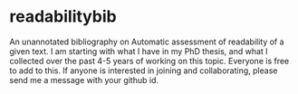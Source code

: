 # readabilitybib
An unannotated bibliography on Automatic assessment of readability of a given text. I am starting with what I have in my PhD thesis, and what I collected over the past 4-5 years of working on this topic. Everyone is free to add to this. If anyone is interested in joining and collaborating, please send me a message with your github id.
